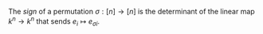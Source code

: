 The *sign* of a permutation $\sigma: [n] \to [n]$ is the determinant of the linear map $k^n \to k^n$ that sends $e_i \mapsto e_{\sigma{i}}$.
